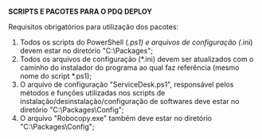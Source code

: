 **SCRIPTS E PACOTES PARA O PDQ DEPLOY**

Requisitos obrigatórios para utilização dos pacotes:

1.  Todos os scripts do PowerShell (*.ps1) e arquivos de configuração (*.ini) devem estar no diretório "C:\Packages";
2.  Todos os arquivos de configuração (*.ini) devem ser atualizados com o caminho do instalador do programa ao qual faz referência (mesmo nome do script *.ps1);
3.  O arquivo de configuração "ServiceDesk.ps1", responsável pelos métodos e funções utilizadas nos scripts de instalação/desinstalação/configuração de softwares deve estar no diretório "C:\Packages\Config";
4.  O arquivo "Robocopy.exe" também deve estar no diretório "C:\Packages\Config";






 
  

